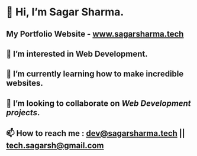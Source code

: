 # 👋 Hi, I’m Sagar Sharma.
## My Portfolio Website - www.sagarsharma.tech
##  👀 I’m interested in Web Development.
## 🌱 I’m currently learning how to make incredible websites.
## 💞️ I’m looking to collaborate on *Web Development projects*.
## 📫 How to reach me : dev@sagarsharma.tech || tech.sagarsh@gmail.com

<!---
sagar-io/sagar-io is a ✨ special ✨ repository because its `README.md` (this file) appears on your GitHub profile.
You can click the Preview link to take a look at your changes.
--->

